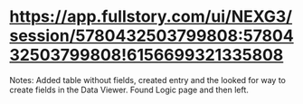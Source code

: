 # https://app.fullstory.com/ui/NEXG3/session/5780432503799808:5780432503799808!6156699321335808

Notes: Added table without fields, created entry and the looked for way to create fields in the Data Viewer. Found Logic page and then left.